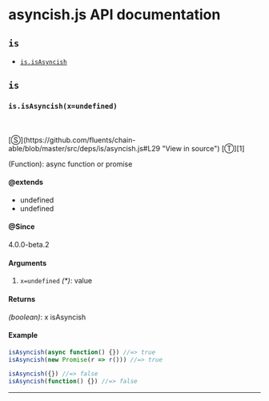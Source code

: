 # asyncish.js API documentation

<!-- div class="toc-container" -->

<!-- div -->

## `is`
* <a href="#is-prototype-isAsyncish"  data-meta="isAsyncish x undefined"  data-call="isAsyncish x undefined"  data-category="Lang"  data-description="Function async function or promise"  data-name="isAsyncish"  data-member="is"  data-all="meta n n isAsyncish x undefined call isAsyncish x undefined category Lang description Function async function or promise name isAsyncish member is see notes todos klassProps" >`is.isAsyncish`</a>

<!-- /div -->

<!-- /div -->

<!-- div class="doc-container" -->

<!-- div -->

## `is`

<!-- div -->

<h3 id="is-prototype-isAsyncish" data-member="is" data-category="Lang" data-name="isAsyncish"><code>is.isAsyncish(x=undefined)</code></h3>
<br>
<br>
[&#x24C8;](https://github.com/fluents/chain-able/blob/master/src/deps/is/asyncish.js#L29 "View in source") [&#x24C9;][1]

(Function): async function or promise


#### @extends 

* undefined
* undefined



#### @Since
4.0.0-beta.2

#### Arguments
1. `x=undefined` *(&#42;)*: value

#### Returns
*(boolean)*: x isAsyncish

#### Example
```js
isAsyncish(async function() {}) //=> true
isAsyncish(new Promise(r => r())) //=> true

isAsyncish({}) //=> false
isAsyncish(function() {}) //=> false

```
---

<!-- /div -->

<!-- /div -->

<!-- /div -->

 [1]: #is "Jump back to the TOC."

